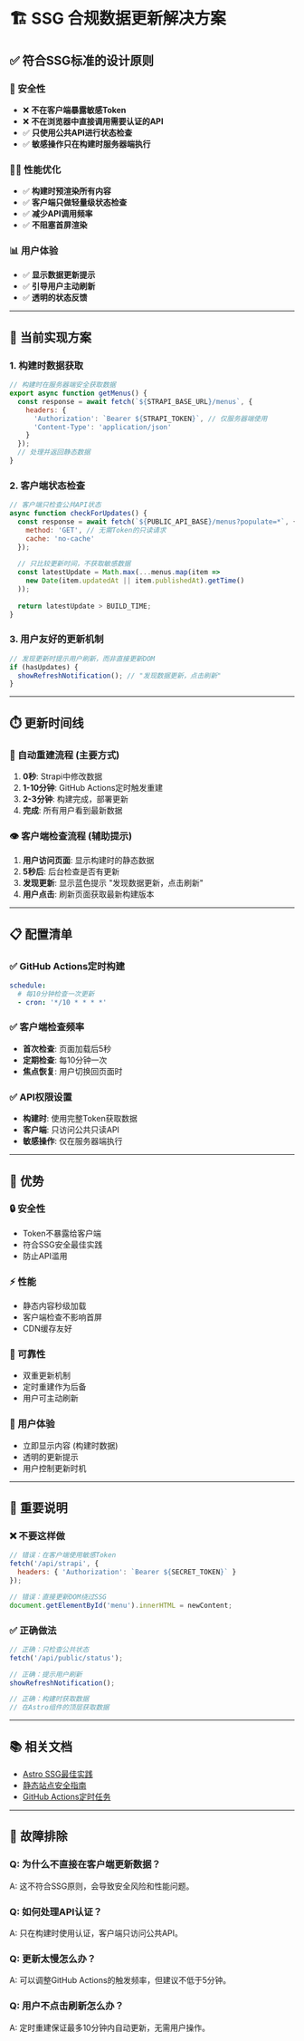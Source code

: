 # 🏗️ SSG 合规数据更新解决方案

## ✅ 符合SSG标准的设计原则

### 🔐 安全性
- ❌ **不在客户端暴露敏感Token**
- ❌ **不在浏览器中直接调用需要认证的API**
- ✅ **只使用公共API进行状态检查**
- ✅ **敏感操作只在构建时服务器端执行**

### 🏃‍♂️ 性能优化
- ✅ **构建时预渲染所有内容**
- ✅ **客户端只做轻量级状态检查**
- ✅ **减少API调用频率**
- ✅ **不阻塞首屏渲染**

### 📊 用户体验
- ✅ **显示数据更新提示**
- ✅ **引导用户主动刷新**
- ✅ **透明的状态反馈**

---

## 🔄 当前实现方案

### 1. 构建时数据获取
```javascript
// 构建时在服务器端安全获取数据
export async function getMenus() {
  const response = await fetch(`${STRAPI_BASE_URL}/menus`, {
    headers: {
      'Authorization': `Bearer ${STRAPI_TOKEN}`, // 仅服务器端使用
      'Content-Type': 'application/json'
    }
  });
  // 处理并返回静态数据
}
```

### 2. 客户端状态检查
```javascript
// 客户端只检查公共API状态
async function checkForUpdates() {
  const response = await fetch(`${PUBLIC_API_BASE}/menus?populate=*`, {
    method: 'GET', // 无需Token的只读请求
    cache: 'no-cache'
  });
  
  // 只比较更新时间，不获取敏感数据
  const latestUpdate = Math.max(...menus.map(item => 
    new Date(item.updatedAt || item.publishedAt).getTime()
  ));
  
  return latestUpdate > BUILD_TIME;
}
```

### 3. 用户友好的更新机制
```javascript
// 发现更新时提示用户刷新，而非直接更新DOM
if (hasUpdates) {
  showRefreshNotification(); // "发现数据更新，点击刷新"
}
```

---

## ⏱️ 更新时间线

### 🚀 自动重建流程 (主要方式)
1. **0秒**: Strapi中修改数据
2. **1-10分钟**: GitHub Actions定时触发重建
3. **2-3分钟**: 构建完成，部署更新
4. **完成**: 所有用户看到最新数据

### 👁️ 客户端检查流程 (辅助提示)
1. **用户访问页面**: 显示构建时的静态数据
2. **5秒后**: 后台检查是否有更新
3. **发现更新**: 显示蓝色提示 "发现数据更新，点击刷新"
4. **用户点击**: 刷新页面获取最新构建版本

---

## 📋 配置清单

### ✅ GitHub Actions定时构建
```yaml
schedule:
  # 每10分钟检查一次更新
  - cron: '*/10 * * * *'
```

### ✅ 客户端检查频率
- **首次检查**: 页面加载后5秒
- **定期检查**: 每10分钟一次
- **焦点恢复**: 用户切换回页面时

### ✅ API权限设置
- **构建时**: 使用完整Token获取数据
- **客户端**: 只访问公共只读API
- **敏感操作**: 仅在服务器端执行

---

## 🎯 优势

### 🔒 安全性
- Token不暴露给客户端
- 符合SSG安全最佳实践
- 防止API滥用

### ⚡ 性能
- 静态内容秒级加载
- 客户端检查不影响首屏
- CDN缓存友好

### 🔄 可靠性
- 双重更新机制
- 定时重建作为后备
- 用户可主动刷新

### 👥 用户体验
- 立即显示内容 (构建时数据)
- 透明的更新提示
- 用户控制更新时机

---

## 🚨 重要说明

### ❌ 不要这样做
```javascript
// 错误：在客户端使用敏感Token
fetch('/api/strapi', {
  headers: { 'Authorization': `Bearer ${SECRET_TOKEN}` }
});

// 错误：直接更新DOM绕过SSG
document.getElementById('menu').innerHTML = newContent;
```

### ✅ 正确做法
```javascript
// 正确：只检查公共状态
fetch('/api/public/status');

// 正确：提示用户刷新
showRefreshNotification();

// 正确：构建时获取数据
// 在Astro组件的顶层获取数据
```

---

## 📚 相关文档

- [Astro SSG最佳实践](https://docs.astro.build/zh-cn/guides/routing/)
- [静态站点安全指南](https://owasp.org/www-project-secure-coding-practices-quick-reference-guide/)
- [GitHub Actions定时任务](https://docs.github.com/en/actions/using-workflows/events-that-trigger-workflows#schedule)

---

## 🔧 故障排除

### Q: 为什么不直接在客户端更新数据？
A: 这不符合SSG原则，会导致安全风险和性能问题。

### Q: 如何处理API认证？
A: 只在构建时使用认证，客户端只访问公共API。

### Q: 更新太慢怎么办？
A: 可以调整GitHub Actions的触发频率，但建议不低于5分钟。

### Q: 用户不点击刷新怎么办？
A: 定时重建保证最多10分钟内自动更新，无需用户操作。 
